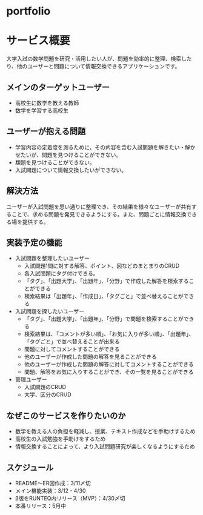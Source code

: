# portfolio
# サービス概要
大学入試の数学問題を研究・活用したい人が、問題を効率的に整理、検索したり、他のユーザーと問題について情報交換できるアプリケーションです。

## メインのターゲットユーザー
- 高校生に数学を教える教師
- 数学を学習する高校生

## ユーザーが抱える問題
- 学習内容の定着度を測るために、その内容を含む入試問題を解きたい・解かせたいが、問題を見つけることができない。
- 類題を見つけることができない。
- 入試問題について情報交換したいができない。

## 解決方法
ユーザーが入試問題を思い通りに整理でき、その結果を様々なユーザーが共有することで、求める問題を発見できるようにする。また、問題ごとに情報交換できる場を提供する。

## 実装予定の機能
- 入試問題を整理したいユーザー
    - 入試問題1問に対する解答、ポイント、図などのまとまりのCRUD
    - 各入試問題にタグ付けできる。
    - 「タグ」、「出題大学」、「出題年」、「分野」で作成した解答を検索することができる
    - 検索結果は「出題年」、「作成日」、「タグごと」で並べ替えることができる
- 入試問題を探したいユーザー
    - 「タグ」、「出題大学」、「出題年」、「分野」で問題を検索することができる
    - 検索結果は、「コメントが多い順」、「お気に入りが多い順」、「出題年」、「タグごと」で並べ替えることが出来る
    - 問題に対してコメントすることができる
    - 他のユーザーが作成した問題の解答を見ることができる
    - 他のユーザーが作成した問題の解答に対してコメントすることができる
    - 問題、解答をお気に入りすることができ、その一覧を見ることができる
- 管理ユーザー
    - 入試問題のCRUD
    - 大学、区分のCRUD
## なぜこのサービスを作りたいのか
- 数学を教える人の負担を軽減し、授業、テキスト作成などを手助けするため
- 高校生の入試勉強を手助けをするため
- 情報交換することによって、より入試問題研究が楽しくなるようにするため

## スケジュール
- README〜ER図作成：3/11〆切
- メイン機能実装：3/12 - 4/30
- β版をRUNTEQ内リリース（MVP）：4/30〆切
- 本番リリース：5月中